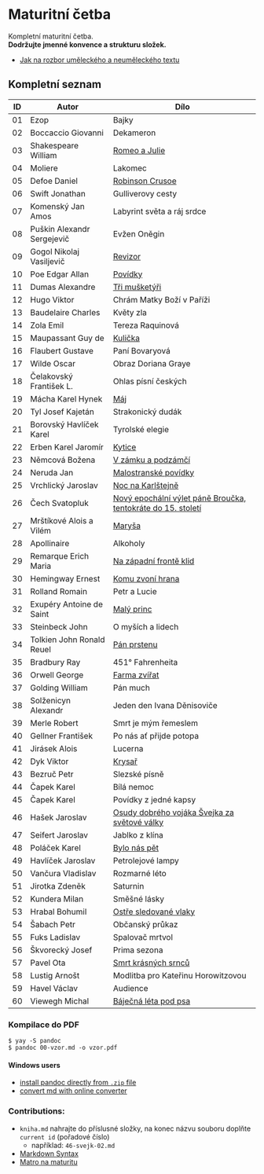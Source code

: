 # Maturitní četba

Kompletní maturitní četba.  
__Dodržujte jmenné konvence a strukturu složek.__

- [Jak na rozbor uměleckého a neuměleckého textu](https://github.com/tenhobi/maturita-sps-cl/blob/master/cesky-jazyk/_tabulka-jak-na.md)

## Kompletní seznam

| **ID** | **Autor**                  | **Dílo**                                                                                                                         |
| ------ |----------------------------|----------------------------------------------------------------------------------------------------------------------------------|
| 01     | Ezop                       | Bajky                                                                                                                            |
| 02     | Boccaccio Giovanni         | Dekameron                                                                                                                        |
| 03     | Shakespeare William        | [Romeo a Julie](https://github.com/POJFM/cetba/tree/main/03-romeo-a-julie)                                                       |
| 04     | Moliere                    | Lakomec                                                                                                                          |
| 05     | Defoe Daniel               | [Robinson Crusoe](https://github.com/POJFM/cetba/tree/main/05-robinson-crusoe)                                                   |
| 06     | Swift Jonathan             | Gulliverovy cesty                                                                                                                |
| 07     | Komenský Jan Amos          | Labyrint světa a ráj srdce                                                                                                       |
| 08     | Puškin Alexandr Sergejevič | Evžen Oněgin                                                                                                                     |
| 09     | Gogol Nikolaj Vasiljevič   | [Revizor](https://github.com/POJFM/cetba/tree/main/09-revizor)                                                                   |
| 10     | Poe Edgar Allan            | [Povídky](https://github.com/POJFM/cetba/tree/main/10-jama-a-kyvadlo)                                                            |
| 11     | Dumas Alexandre            | [Tři mušketýři](https://github.com/POJFM/cetba/tree/main/11-tri-musktetyri)                                                      |
| 12     | Hugo Viktor                | Chrám Matky Boží v Paříži                                                                                                        |
| 13     | Baudelaire Charles         | Květy zla                                                                                                                        |
| 14     | Zola Emil                  | Tereza Raquinová                                                                                                                 |
| 15     | Maupassant Guy de          | [Kulička](https://github.com/POJFM/cetba/tree/main/15-kulicka)                                                                   |
| 16     | Flaubert Gustave           | Paní Bovaryová                                                                                                                   |
| 17     | Wilde Oscar                | Obraz Doriana Graye                                                                                                              |
| 18     | Čelakovský František L.    | Ohlas písní českých                                                                                                              |
| 19     | Mácha Karel Hynek          | [Máj](https://github.com/POJFM/cetba/tree/main/19-maj)                                                                           |
| 20     | Tyl Josef Kajetán          | Strakonický dudák                                                                                                                |
| 21     | Borovský Havlíček Karel    | Tyrolské elegie                                                                                                                  |
| 22     | Erben Karel Jaromír        | [Kytice](https://github.com/POJFM/cetba/tree/main/22-kytice)                                                                     |
| 23     | Němcová Božena             | [V zámku a podzámčí](https://github.com/POJFM/cetba/tree/main/23-v-zamku-a-podzamci)                                             |
| 24     | Neruda Jan                 | [Malostranské povídky](https://github.com/POJFM/cetba/tree/main/24-povidky-malostranske)                                         |
| 25     | Vrchlický Jaroslav         | [Noc na Karlštejně](https://github.com/POJFM/cetba/tree/main/25-noc-na-karlstejne)                                               |
| 26     | Čech Svatopluk             | [Nový epochální výlet páně Broučka, tentokráte do 15. století](https://github.com/POJFM/cetba/tree/main/26-novy-epochalni-vylet) |
| 27     | Mrštíkové Alois a Vilém    | [Maryša](https://github.com/POJFM/cetba/tree/main/27-marysa)                                                                     |
| 28     | Apollinaire                | Alkoholy                                                                                                                         |
| 29     | Remarque Erich Maria       | [Na západní frontě klid](https://github.com/POJFM/cetba/tree/main/29-za-zapadni-fronte-klid)                                     |
| 30     | Hemingway Ernest           | [Komu zvoní hrana](https://github.com/POJFM/cetba/tree/main/30-komu-zvoni-hrana)                                                 |
| 31     | Rolland Romain             | Petr a Lucie                                                                                                                     |
| 32     | Exupéry Antoine de Saint   | [Malý princ](https://github.com/POJFM/cetba/tree/main/32-maly-princ)                                                             |
| 33     | Steinbeck John             | O myších a lidech                                                                                                                |
| 34     | Tolkien John Ronald Reuel  | [Pán prstenu](https://github.com/POJFM/cetba/tree/main/34-pan-prstenu)                                                           |
| 35     | Bradbury Ray               | 451° Fahrenheita                                                                                                                 |
| 36     | Orwell George              | [Farma zvířat](https://github.com/POJFM/cetba/tree/main/36-farma-zvirat)                                                         |
| 37     | Golding William            | Pán much                                                                                                                         |
| 38     | Solženicyn Alexandr        | Jeden den Ivana Děnisoviče                                                                                                       |
| 39     | Merle Robert               | Smrt je mým řemeslem                                                                                                             |
| 40     | Gellner František          | Po nás ať přijde potopa                                                                                                          |
| 41     | Jirásek Alois              | Lucerna                                                                                                                          |
| 42     | Dyk Viktor                 | [Krysař](https://github.com/POJFM/cetba/tree/main/42-krysar)                                                                     |
| 43     | Bezruč Petr                | Slezské písně                                                                                                                    |
| 44     | Čapek Karel                | Bílá nemoc                                                                                                                       |
| 45     | Čapek Karel                | Povídky z jedné kapsy                                                                                                            |
| 46     | Hašek Jaroslav             | [Osudy dobrého vojáka Švejka za světové války](https://github.com/POJFM/cetba/tree/main/46-osudy-dobreho-vojaka-svejka)          |
| 47     | Seifert Jaroslav           | Jablko z klína                                                                                                                   |
| 48     | Poláček Karel              | [Bylo nás pět](https://github.com/POJFM/cetba/tree/main/48-bylo-nas-pet)                                                         |
| 49     | Havlíček Jaroslav          | Petrolejové lampy                                                                                                                |
| 50     | Vančura Vladislav          | Rozmarné léto                                                                                                                    |
| 51     | Jirotka Zdeněk             | Saturnin                                                                                                                         |
| 52     | Kundera Milan              | Směšné lásky                                                                                                                     |
| 53     | Hrabal Bohumil             | [Ostře sledované vlaky](https://github.com/POJFM/cetba/tree/main/53-ostre-sledovane-vlaky)                                       |
| 54     | Šabach Petr                | Občanský průkaz                                                                                                                  |
| 55     | Fuks Ladislav              | Spalovač mrtvol                                                                                                                  |
| 56     | Škvorecký Josef            | Prima sezona                                                                                                                     |
| 57     | Pavel Ota                  | [Smrt krásných srnců](https://github.com/POJFM/cetba/tree/main/57-smrt-krasnych-srncu)                                           |
| 58     | Lustig Arnošt              | Modlitba pro Kateřinu Horowitzovou                                                                                               |
| 59     | Havel Václav               | Audience                                                                                                                         |
| 60     | Viewegh Michal             | [Báječná léta pod psa](https://github.com/POJFM/cetba/tree/main/60-bajecna-leta-pod-psa)                                         |


### Kompilace do PDF

```
$ yay -S pandoc
$ pandoc 00-vzor.md -o vzor.pdf
```

#### Windows users
- [install pandoc directly from `.zip` file](https://github.com/jgm/pandoc/releases/tag/2.16)
- [convert md with online converter](https://cloudconvert.com/md-to-docx)

### Contributions:
- `kniha.md` nahrajte do příslusné složky, na konec názvu souboru doplňte `current id` (pořadové číslo)   
  * například: `46-svejk-02.md` 
- [Markdown Syntax](https://github.com/adam-p/markdown-here/wiki/Markdown-Cheatsheet)
- [Matro na maturitu](https://github.com/SPSOAFM-IT18/maturita)

